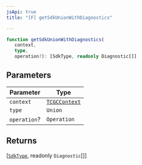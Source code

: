 ```yaml
---
jsApi: true
title: "[F] getSdkUnionWithDiagnostics"

---
```

```ts
function getSdkUnionWithDiagnostics(
   context, 
   type, 
   operation?): [SdkType, readonly Diagnostic[]]
```

## Parameters

| Parameter | Type |
| ------ | ------ |
| `context` | [`TCGCContext`](../interfaces/TCGCContext.md) |
| `type` | `Union` |
| `operation`? | `Operation` |

## Returns

[[`SdkType`](../type-aliases/SdkType.md), readonly `Diagnostic`[]]
